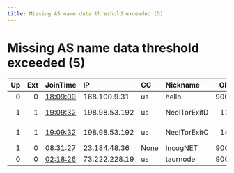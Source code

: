 ```yaml
---
title: Missing AS name data threshold exceeded (5)
---
```


# Missing AS name data threshold exceeded (5)

|   Up |   Ext | JoinTime                                                                                            | IP            | CC   | Nickname     |   ORp |   Dirp | Version    | Contact                               | OS      |   eFamMembers |
|-----:|------:|:----------------------------------------------------------------------------------------------------|:--------------|:-----|:-------------|------:|-------:|:-----------|:--------------------------------------|:--------|--------------:|
|    0 |     0 | [18:09:09](https://metrics.torproject.org/rs.html#details/6A4B725041A4F481AAA38CDADC053D8D0FDDAD82) | 168.100.9.31  | us   | hello        |  9001 |      0 | 0.4.5.8    | None                                  | Linux   |             1 |
|    1 |     1 | [19:09:32](https://metrics.torproject.org/rs.html#details/255F7C473CEF3288BB6823F6EB406ECD5213CCCF) | 198.98.53.192 | us   | NeelTorExitD |   110 |      0 | 0.4.6.4-rc | Neel Chauhan &lt;neel AT nee          | FreeBSD |             6 |
|    1 |     1 | [19:09:32](https://metrics.torproject.org/rs.html#details/EB750DD08C41C39B70680BD4278467A140BB2A07) | 198.98.53.192 | us   | NeelTorExitC |   143 |      0 | 0.4.6.4-rc | Neel Chauhan &lt;neel AT nee          | FreeBSD |             6 |
|    1 |     0 | [08:31:27](https://metrics.torproject.org/rs.html#details/0B09ECC15E9BE940EFE2CE971F333B095DB4EF2A) | 23.184.48.36  | None | IncogNET     |  9001 |      0 | 0.4.5.10   | abuse at incognet dot io              | Linux   |             2 |
|    0 |     0 | [02:18:26](https://metrics.torproject.org/rs.html#details/735493C4833A1677A13784DA000CC5AC5DAC782D) | 73.222.228.19 | us   | taurnode     |  9001 |   9030 | 0.4.4.6    | contact&lt;at&gt;domain&lt;dot&gt;tld | Linux   |             1 |

